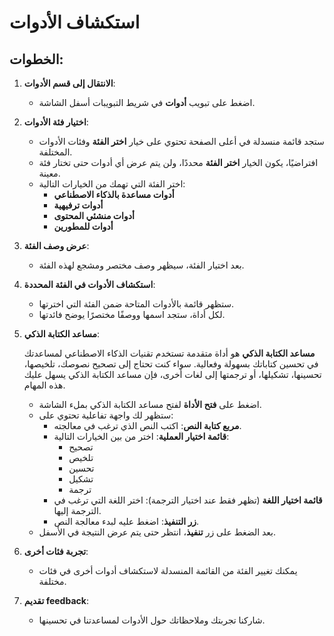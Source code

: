 # استكشاف الأدوات

## الخطوات:

1. **الانتقال إلى قسم الأدوات**:

   - اضغط على تبويب **أدوات** في شريط التبويبات أسفل الشاشة.

2. **اختيار فئة الأدوات**:

   - ستجد قائمة منسدلة في أعلى الصفحة تحتوي على خيار **اختر الفئة** وفئات الأدوات المختلفة.
   - افتراضيًا، يكون الخيار **اختر الفئة** محددًا، ولن يتم عرض أي أدوات حتى تختار فئة معينة.
   - اختر الفئة التي تهمك من الخيارات التالية:
     - **أدوات مساعدة بالذكاء الاصطناعي**
     - **أدوات ترفيهية**
     - **أدوات منشئي المحتوى**
     - **أدوات للمطورين**

3. **عرض وصف الفئة**:

   - بعد اختيار الفئة، سيظهر وصف مختصر ومشجع لهذه الفئة.

4. **استكشاف الأدوات في الفئة المحددة**:

   - ستظهر قائمة بالأدوات المتاحة ضمن الفئة التي اخترتها.
   - لكل أداة، ستجد اسمها ووصفًا مختصرًا يوضح فائدتها.

5. **مساعد الكتابة الذكي**:

   **مساعد الكتابة الذكي** هو أداة متقدمة تستخدم تقنيات الذكاء الاصطناعي لمساعدتك في تحسين كتاباتك بسهولة وفعالية. سواء كنت تحتاج إلى تصحيح نصوصك، تلخيصها، تحسينها، تشكيلها، أو ترجمتها إلى لغات أخرى، فإن مساعد الكتابة الذكي يسهل عليك هذه المهام.

   - اضغط على **فتح الأداة** لفتح مساعد الكتابة الذكي بملء الشاشة.
   - ستظهر لك واجهة تفاعلية تحتوي على:
     - **مربع كتابة النص**: اكتب النص الذي ترغب في معالجته.
     - **قائمة اختيار العملية**: اختر من بين الخيارات التالية:
       - تصحيح
       - تلخيص
       - تحسين
       - تشكيل
       - ترجمة
     - **قائمة اختيار اللغة** (تظهر فقط عند اختيار الترجمة): اختر اللغة التي ترغب في الترجمة إليها.
     - **زر التنفيذ**: اضغط عليه لبدء معالجة النص.
   - بعد الضغط على زر **تنفيذ**، انتظر حتى يتم عرض النتيجة في الأسفل.

6. **تجربة فئات أخرى**:

   - يمكنك تغيير الفئة من القائمة المنسدلة لاستكشاف أدوات أخرى في فئات مختلفة.

7. **تقديم feedback**:

   - شاركنا تجربتك وملاحظاتك حول الأدوات لمساعدتنا في تحسينها.